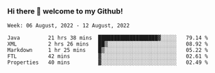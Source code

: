 ### Hi there 👋 welcome to my Github! 

<!--START_SECTION:waka-->
```text
Week: 06 August, 2022 - 12 August, 2022

Java         21 hrs 38 mins  ███████████████████▓░░░░░   79.14 % 
XML          2 hrs 26 mins   ██▒░░░░░░░░░░░░░░░░░░░░░░   08.92 % 
Markdown     1 hr 25 mins    █▒░░░░░░░░░░░░░░░░░░░░░░░   05.22 % 
FTL          42 mins         ▓░░░░░░░░░░░░░░░░░░░░░░░░   02.61 % 
Properties   40 mins         ▓░░░░░░░░░░░░░░░░░░░░░░░░   02.49 % 
```
<!--END_SECTION:waka-->
